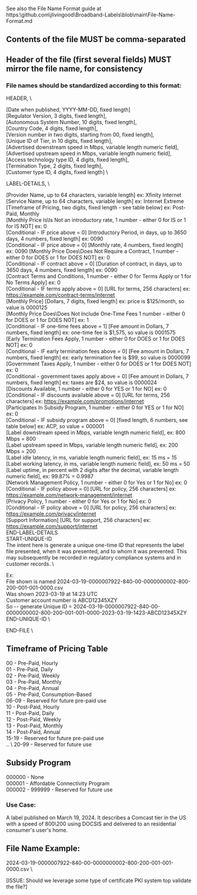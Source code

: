 See also the File Name Format guide at https:\\github.com\jlivingood\Broadband-Labels\blob\main\File-Name-Format.md

## Contents of the file MUST be comma-separated

## Header of the file (first several fields) MUST mirror the file name, for consistency
### File names should be standardized according to this format:

HEADER, \


[Date when published, YYYY-MM-DD, fixed length] \
[Regulator Version, 3 digits, fixed length],  \
[Autonomous System Number, 10 digits, fixed length],  \
[Country Code, 4 digits, fixed length],  \
[Version number in two digits, starting from 00, fixed length],  \
[Unique ID of Tier, in 10 digits, fixed length],  \
[Advertised downstream speed in Mbps, variable length numeric field],  \
[Advertised upstream speed in Mbps, variable length numeric field],  \
[Access technology type ID, 4 digits, fixed length], \
[Termination Type, 2 digits, fixed legth], \
[Customer type ID, 4 digits, fixed length] \


LABEL-DETAILS, \


[Provider Name, up to 64 characters, variable length] ex: Xfinity Internet \
[Service Name, up to 64 characters, variable length] ex: Internet Extreme \
[Timeframe of Pricing, two digits, fixed length - see table below] ex: Post-Paid, Monthly \
[Monthly Price Is\Is Not an introductory rate, 1 number - either 0 for IS or 1 for IS NOT] ex: 0 \
[Conditional - IF price above = 0] [Introductory Period, in days, up to 3650 days, 4 numbers, fixed length] ex: 0090 \
[Conditional - IF price above = 0] [Monthly rate, 4 numbers, fixed length] ex: 0090 
[Monthly Price Does\Does Not Require a Contract, 1 number - either 0 for DOES or 1 for DOES NOT] ex: 0 \
[Conditional - IF contract above = 0] [Duration of contract, in days, up to 3650 days, 4 numbers, fixed length] ex: 0090 \
[Contract Terms and Conditions, 1 number - either 0 for Terms Apply or 1 for No Terms Apply] ex: 0 \
[Conditional - IF terms apply above = 0] [URL for terms, 256 characters] ex: https://example.com/contract-terms/internet \
[Monthly Price] [Dollars, 7 digits, fixed length] ex: price is $125/month, so value is 0000125 \
[Monthly Price Does\Does Not Include One-Time Fees 1 number - either 0 for DOES or 1 for DOES NOT] ex: 1 \
[Conditional - IF one-time fees above = 1] [Fee amount in Dollars, 7 numbers, fixed length] 
    ex: one-time fee is $1,575, so value is 0001575 \
[Early Termination Fees Apply, 1 number - either 0 for DOES or 1 for DOES NOT] ex: 0 \
[Conditional - IF early termination fees above = 0] [Fee amount in Dollars, 7 numbers, fixed length] 
    ex: early termination fee is $99, so value is 0000099 \
[Govermment Taxes Apply, 1 number - either 0 for DOES or 1 for DOES NOT] ex: 0 \
[Conditional - government taxes apply above = 0] [Fee amount in Dollars, 7 numbers, fixed length] 
    ex: taxes are $24, so value is 0000024 \
[Discounts Available, 1 number - either 0 for YES or 1 for NO] ex: 0 \
[Conditional - IF discounts available above = 0] [URL for terms, 256 characters] ex: https://example.com/promotions/internet \
[Participates In Subsidy Program, 1 number - either 0 for YES or 1 for NO] ex: 0 \
[Conditional - IF subsidy program above = 0] [fixed length, 6 numbers, see table below] ex: ACP, so value = 000001 \
[Label downstream speed in Mbps, variable length numeric field],  ex: 800 Mbps = 800 \
[Label upstream speed in Mbps, variable length numeric field], ex: 200 Mbps = 200 \
[Label idle latency, in ms, variable length numeric field], ex: 15 ms = 15 \
[Label working latency, in ms, variable length numeric field], ex: 50 ms = 50 \
[Label uptime, in percent with 2 digits after the decimal, variable length numeric field], ex: 99.87% = 0.9987 \
[Network Management Policy, 1 number - either 0 for Yes or 1 for No] ex: 0 \
[Conditional - IF policy above = 0] [URL for policy, 256 characters] ex: https://example.com/network-management/internet \
[Privacy Policy, 1 number - either 0 for Yes or 1 for No] ex: 0 \
[Conditional - IF policy above = 0] [URL for policy, 256 characters] ex: https://example.com/privacy/internet \
[Support Information] [URL for support, 256 characters] ex: https://example.com/support/internet \
END-LABEL-DETAILS \
START-UNIQUE-ID \
The intent here is generate a unique one-time ID that represents the label file presented, when it was presented, and to whom it was prevented. This may subsequently be recorded in regulatory compliance systems and in customer records. \

Ex: \
File shown is named 2024-03-19-0000007922-840-00-0000000002-800-200-001-001-0000.csv \
Was shown 2023-03-19 at 14:23 UTC \
Customer account number is ABCD12345XZY \
So -- generate Unique ID = 2024-03-19-0000007922-840-00-0000000002-800-200-001-001-0000-2023-03-19-1423-ABCD12345XZY \
END-UNIQUE-ID \

END-FILE \

## Timeframe of Pricing Table
00 - Pre-Paid, Hourly \
01 - Pre-Paid, Daily \
02 - Pre-Paid, Weekly \
03 - Pre-Paid, Monthly \
04 - Pre-Paid, Annual \
05 - Pre-Paid, Consumption-Based \
06-09 - Reserved for future pre-paid use \
10 - Post-Paid, Hourly \
11 - Post-Paid, Daily \
12 - Post-Paid, Weekly \
13 - Post-Paid, Monthly \
14 - Post-Paid, Annual \
15-19 - Reserved for future pre-paid use \
.. \ 
20-99 - Reserved for future use 

## Subsidy Program
000000 - None \
000001 - Affordable Connectivity Program \
000002 - 999999 - Reserved for future use 

### Use Case:
A label published on March 19, 2024. It describes a Comcast tier in the US with a speed of 800\200 using DOCSIS and delivered to an residential consumer's user's home. 

## File Name Example: 
2024-03-19-0000007922-840-00-0000000002-800-200-001-001-0000.csv \


[ISSUE: Should we leverage some type of certificate PKI system top validate the file?]
